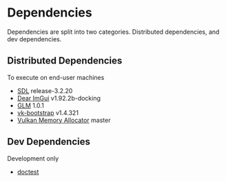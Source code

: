 # Dependencies

Dependencies are split into two categories. Distributed dependencies, and dev dependencies.

## Distributed Dependencies

To execute on end-user machines

- [SDL](https://github.com/libsdl-org/SDL/tree/release-3.2.20#) release-3.2.20
- [Dear ImGui](https://github.com/ocornut/imgui/tree/v1.92.2b-docking) v1.92.2b-docking
- [GLM](https://github.com/g-truc/glm/tree/1.0.1) 1.0.1
- [vk-bootstrap](https://github.com/charles-lunarg/vk-bootstrap) v1.4.321
- [Vulkan Memory Allocator](https://github.com/GPUOpen-LibrariesAndSDKs/VulkanMemoryAllocator) master

## Dev Dependencies

Development only

- [doctest](https://github.com/doctest/doctest)
